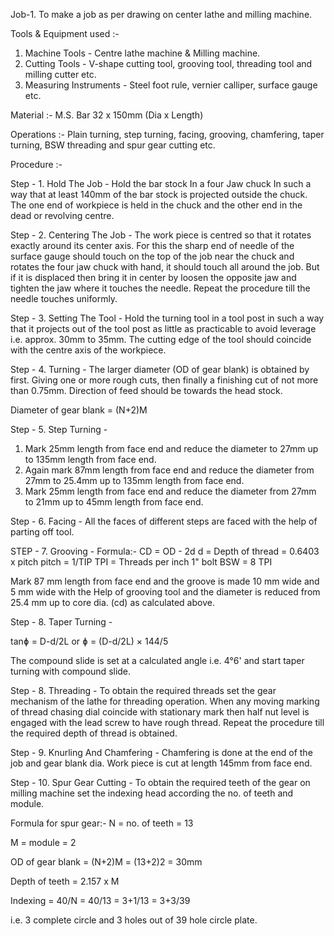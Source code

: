 Job-1. To make a job as per drawing on center lathe and milling machine.
 
Tools & Equipment used :-
1. Machine Tools - Centre lathe machine & Milling machine.
2. Cutting Tools - V-shape cutting tool, grooving tool, threading tool and milling cutter etc.
3. Measuring Instruments - Steel foot rule, vernier calliper, surface gauge etc.
 
Material :- M.S. Bar 32 x 150mm (Dia x Length) 
 
Operations :- Plain turning, step turning, facing, grooving, chamfering, taper turning, BSW threading and spur gear cutting etc.
 
Procedure :-
 
Step - 1. Hold The Job - Hold the bar stock In a four Jaw chuck In such a way that at least 140mm of the bar stock is projected outside
the chuck. The one end of workpiece is held in the chuck and the other end in the dead or revolving centre.
 
Step - 2. Centering The Job - The work piece is centred so that it rotates exactly around its center axis. For this the sharp end of
needle of the surface gauge should touch on the top of the job near the chuck and rotates the  four jaw chuck with hand, it should touch
all around the job. But if it is displaced then bring it in center by loosen the opposite jaw and tighten the jaw where it touches the
needle. Repeat the procedure till the needle touches uniformly.
 
Step - 3. Setting The Tool - Hold the turning tool in a tool post in such a way that it projects out of the tool post as little as
practicable to avoid leverage i.e. approx. 30mm to 35mm. The cutting edge of the tool should coincide with the centre axis of the 
workpiece.
 
Step - 4. Turning - The larger diameter (OD of gear blank) is obtained by first.
Giving one or more rough cuts, then finally a finishing cut of not more than 0.75mm. Direction of feed should be towards the head
stock. 

Diameter of gear blank = (N+2)M
 
Step - 5. Step Turning -
1. Mark 25mm length from face end and reduce the diameter to 27mm up to 135mm length from face end. 
2. Again mark 87mm length from face end and reduce the diameter from 27mm to 25.4mm up to 135mm length from face end.
3. Mark 25mm length from face end and reduce the diameter from 27mm to 21mm up to 45mm length from face end.
 
Step - 6. Facing - All the faces of different steps are faced with the help of parting off  tool.
 
STEP - 7. Grooving - Formula:- CD = OD - 2d
d = Depth of thread = 0.6403 x pitch
pitch = 1/TIP
TPI = Threads per inch
1" bolt BSW = 8 TPI
 
Mark 87 mm length from face end and the groove is made 10 mm wide and 5 mm wide with the Help of grooving tool and the diameter is
reduced from 25.4 mm up to core dia. (cd) as calculated above. 
 
Step - 8. Taper Turning - 

tanɸ = D-d/2L  or ɸ = (D-d/2L) × 144/5
 
The compound slide is set at a calculated angle i.e. 4°6' and start taper turning with compound slide. 
 
Step - 8. Threading - To obtain the required threads set the gear mechanism of the lathe for threading operation. When any moving
marking of thread chasing dial coincide with stationary mark then half nut level is engaged with the lead screw to have rough thread.
Repeat the procedure till the required depth of thread is obtained.
 
Step - 9. Knurling  And Chamfering - Chamfering is done at the end of the job and gear blank dia. Work piece is cut at length 145mm
from face end. 
 
Step - 10. Spur Gear Cutting - To obtain the required teeth of the gear on milling machine set the indexing head according the no. of
teeth and module. 
 
Formula for spur gear:-
N = no. of teeth = 13

M = module = 2

OD of gear blank = (N+2)M = (13+2)2 = 30mm

Depth of teeth = 2.157 x M

Indexing = 40/N = 40/13 = 3+1/13 = 3+3/39 

i.e. 3 complete circle and 3 holes out of 39 hole circle plate. 
